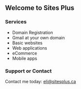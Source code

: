 ## Welcome to Sites Plus

### Services
- Domain Registration
- Gmail at your own domain
- Basic websites
- Web applications
- eCommerce
- Mobile apps

### Support or Contact

Contact me today: eli@sitesplus.ca
